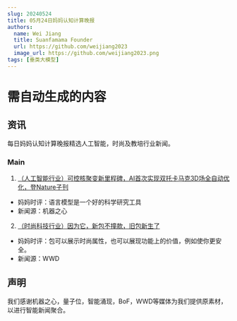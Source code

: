 ```yaml
---
slug: 20240524
title: 05月24日妈妈认知计算晚报
authors:
  name: Wei Jiang
  title: Suanfamama Founder
  url: https://github.com/weijiang2023
  image_url: https://github.com/weijiang2023.png
tags: [垂类大模型]
---
```


# 需自动生成的内容
## 资讯
每日妈妈认知计算晚报精选人工智能，时尚及教培行业新闻。

### Main

1. [（人工智能行业）可控核聚变新里程碑，AI首次实现双托卡马克3D场全自动优化，登Nature子刊](https://mp.weixin.qq.com/s/u2UFuLXqwJdPEhYPFT2vGg)
* 妈妈时评：语言模型是一个好的科学研究工具
* 新闻源：机器之心

2. [（时尚科技行业）因为它，新包不撞款，旧包新生了](https://mp.weixin.qq.com/s/TpS8VuEgbF2S1Hk5c2gueQ)
* 妈妈时评：包可以展示时尚属性，也可以展现功能上的价值，例如使你更安全。
* 新闻源：WWD

## 声明

我们感谢机器之心，量子位，智能涌现，BoF，WWD等媒体为我们提供原素材，以进行智能新闻聚合。